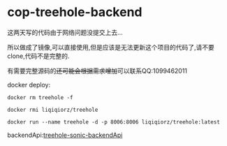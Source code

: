 # cop-treehole-backend



这两天写的代码由于网络问题没提交上去...

所以做成了镜像,可以直接使用,但是应该是无法更新这个项目的代码了,请不要clone,代码不是完整的.

有需要完整源码的~~还可能会根据需求增加~~可以联系QQ:1099462011

docker deploy:
```
docker rm treehole -f

docker rmi liqiqiorz/treehole

docker run --name treehole -d -p 8006:8006 liqiqiorz/treehole:latest
```

backendApi:[treehole-sonic-backendApi](http://112.126.78.122:8006/swagger-ui.html#/)
